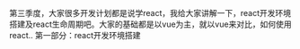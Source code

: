 第三季度，大家很多开发计划都是说学react，我给大家讲解一下，react开发环境搭建及react生命周期吧。大家的基础都是以vue为主，就以vue来对比，如何使用react..
第一部分：react开发环境搭建
